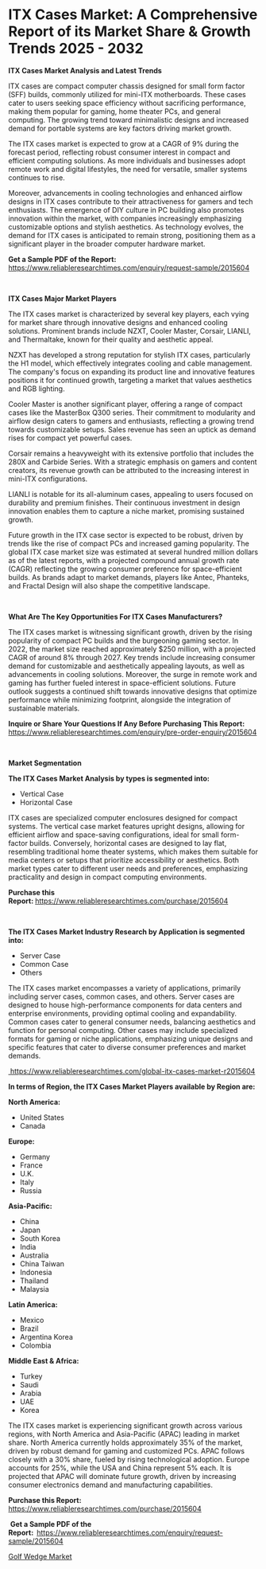 <p><h1>ITX Cases Market: A Comprehensive Report of its Market Share & Growth Trends 2025 - 2032</h1></p><p><strong>ITX Cases Market Analysis and Latest Trends</strong></p>
<p><p>ITX cases are compact computer chassis designed for small form factor (SFF) builds, commonly utilized for mini-ITX motherboards. These cases cater to users seeking space efficiency without sacrificing performance, making them popular for gaming, home theater PCs, and general computing. The growing trend toward minimalistic designs and increased demand for portable systems are key factors driving market growth.</p><p>The ITX cases market is expected to grow at a CAGR of 9% during the forecast period, reflecting robust consumer interest in compact and efficient computing solutions. As more individuals and businesses adopt remote work and digital lifestyles, the need for versatile, smaller systems continues to rise. </p><p>Moreover, advancements in cooling technologies and enhanced airflow designs in ITX cases contribute to their attractiveness for gamers and tech enthusiasts. The emergence of DIY culture in PC building also promotes innovation within the market, with companies increasingly emphasizing customizable options and stylish aesthetics. As technology evolves, the demand for ITX cases is anticipated to remain strong, positioning them as a significant player in the broader computer hardware market.</p></p>
<p><strong>Get a Sample PDF of the Report:&nbsp;</strong> <a href="https://www.reliableresearchtimes.com/enquiry/request-sample/2015604?utm_campaign=3088&utm_medium=2&utm_source=Github&utm_content=ia&utm_term=05042025&utm_id=itx-cases">https://www.reliableresearchtimes.com/enquiry/request-sample/2015604</a></p>
<p>&nbsp;</p>
<p><strong>ITX Cases Major Market Players</strong></p>
<p><p>The ITX cases market is characterized by several key players, each vying for market share through innovative designs and enhanced cooling solutions. Prominent brands include NZXT, Cooler Master, Corsair, LIANLI, and Thermaltake, known for their quality and aesthetic appeal.</p><p>NZXT has developed a strong reputation for stylish ITX cases, particularly the H1 model, which effectively integrates cooling and cable management. The company's focus on expanding its product line and innovative features positions it for continued growth, targeting a market that values aesthetics and RGB lighting.</p><p>Cooler Master is another significant player, offering a range of compact cases like the MasterBox Q300 series. Their commitment to modularity and airflow design caters to gamers and enthusiasts, reflecting a growing trend towards customizable setups. Sales revenue has seen an uptick as demand rises for compact yet powerful cases.</p><p>Corsair remains a heavyweight with its extensive portfolio that includes the 280X and Carbide Series. With a strategic emphasis on gamers and content creators, its revenue growth can be attributed to the increasing interest in mini-ITX configurations.</p><p>LIANLI is notable for its all-aluminum cases, appealing to users focused on durability and premium finishes. Their continuous investment in design innovation enables them to capture a niche market, promising sustained growth.</p><p>Future growth in the ITX case sector is expected to be robust, driven by trends like the rise of compact PCs and increased gaming popularity. The global ITX case market size was estimated at several hundred million dollars as of the latest reports, with a projected compound annual growth rate (CAGR) reflecting the growing consumer preference for space-efficient builds. As brands adapt to market demands, players like Antec, Phanteks, and Fractal Design will also shape the competitive landscape.</p></p>
<p>&nbsp;</p>
<p><strong>What Are The Key Opportunities For ITX Cases Manufacturers?</strong></p>
<p><p>The ITX cases market is witnessing significant growth, driven by the rising popularity of compact PC builds and the burgeoning gaming sector. In 2022, the market size reached approximately $250 million, with a projected CAGR of around 8% through 2027. Key trends include increasing consumer demand for customizable and aesthetically appealing layouts, as well as advancements in cooling solutions. Moreover, the surge in remote work and gaming has further fueled interest in space-efficient solutions. Future outlook suggests a continued shift towards innovative designs that optimize performance while minimizing footprint, alongside the integration of sustainable materials.</p></p>
<p><strong>Inquire or Share Your Questions If Any Before Purchasing This Report:</strong> <a href="https://www.reliableresearchtimes.com/enquiry/pre-order-enquiry/2015604?utm_campaign=3088&utm_medium=2&utm_source=Github&utm_content=ia&utm_term=05042025&utm_id=itx-cases">https://www.reliableresearchtimes.com/enquiry/pre-order-enquiry/2015604</a></p>
<p>&nbsp;</p>
<p><strong>Market Segmentation</strong></p>
<p><strong>The ITX Cases Market Analysis by types is segmented into:</strong></p>
<p><ul><li>Vertical Case</li><li>Horizontal Case</li></ul></p>
<p><p>ITX cases are specialized computer enclosures designed for compact systems. The vertical case market features upright designs, allowing for efficient airflow and space-saving configurations, ideal for small form-factor builds. Conversely, horizontal cases are designed to lay flat, resembling traditional home theater systems, which makes them suitable for media centers or setups that prioritize accessibility or aesthetics. Both market types cater to different user needs and preferences, emphasizing practicality and design in compact computing environments.</p></p>
<p><strong>Purchase this Report:&nbsp;</strong><a href="https://www.reliableresearchtimes.com/purchase/2015604?utm_campaign=3088&utm_medium=2&utm_source=Github&utm_content=ia&utm_term=05042025&utm_id=itx-cases">https://www.reliableresearchtimes.com/purchase/2015604</a></p>
<p>&nbsp;</p>
<p><strong>The ITX Cases Market Industry Research by Application is segmented into:</strong></p>
<p><ul><li>Server Case</li><li>Common Case</li><li>Others</li></ul></p>
<p><p>The ITX cases market encompasses a variety of applications, primarily including server cases, common cases, and others. Server cases are designed to house high-performance components for data centers and enterprise environments, providing optimal cooling and expandability. Common cases cater to general consumer needs, balancing aesthetics and function for personal computing. Other cases may include specialized formats for gaming or niche applications, emphasizing unique designs and specific features that cater to diverse consumer preferences and market demands.</p></p>
<p><a href="https://www.reliableresearchtimes.com/global-itx-cases-market-r2015604?utm_campaign=3088&utm_medium=2&utm_source=Github&utm_content=ia&utm_term=05042025&utm_id=itx-cases">&nbsp;https://www.reliableresearchtimes.com/global-itx-cases-market-r2015604</a></p>
<p><strong>In terms of Region, the ITX Cases Market Players available by Region are:</strong></p>
<p>
    <p> <strong> North America: </strong>
        <ul>
            <li>United States</li>
            <li>Canada</li>
        </ul>
        </p> 
    <p> <strong> Europe: </strong>
        <ul>
            <li>Germany</li>
            <li>France</li>
            <li>U.K.</li>
            <li>Italy</li>
            <li>Russia</li>
        </ul>
        </p> 
    <p> <strong> Asia-Pacific: </strong>
        <ul>
            <li>China</li>
            <li>Japan</li>
            <li>South Korea</li>
            <li>India</li>
            <li>Australia</li>
            <li>China Taiwan</li>
            <li>Indonesia</li>
            <li>Thailand</li>
            <li>Malaysia</li>
        </ul>
        </p> 
    <p> <strong> Latin America: </strong>
        <ul>
            <li>Mexico</li>
            <li>Brazil</li>
            <li>Argentina Korea</li>
            <li>Colombia</li>
        </ul>
        </p> 
    <p> <strong> Middle East & Africa: </strong>
        <ul>
            <li>Turkey</li>
            <li>Saudi</li>
            <li>Arabia</li>
            <li>UAE</li>
            <li>Korea</li>
        </ul>
    </p>
    </p>
<p><p>The ITX cases market is experiencing significant growth across various regions, with North America and Asia-Pacific (APAC) leading in market share. North America currently holds approximately 35% of the market, driven by robust demand for gaming and customized PCs. APAC follows closely with a 30% share, fueled by rising technological adoption. Europe accounts for 25%, while the USA and China represent 5% each. It is projected that APAC will dominate future growth, driven by increasing consumer electronics demand and manufacturing capabilities.</p></p>
<p><strong>Purchase this Report: </strong><a href="https://www.reliableresearchtimes.com/purchase/2015604?utm_campaign=3088&utm_medium=2&utm_source=Github&utm_content=ia&utm_term=05042025&utm_id=itx-cases">https://www.reliableresearchtimes.com/purchase/2015604</a></p>
<p>&nbsp;<strong>Get a Sample PDF of the Report:&nbsp;&nbsp;</strong><a href="https://www.reliableresearchtimes.com/enquiry/request-sample/2015604?utm_campaign=3088&utm_medium=2&utm_source=Github&utm_content=ia&utm_term=05042025&utm_id=itx-cases">https://www.reliableresearchtimes.com/enquiry/request-sample/2015604</a></p>
<p><strong></strong></p>
<p><p><a href="https://github.com/djarixneoza/Market-Research-Report-List-1/blob/main/golf-wedge-market.md?utm_campaign=3088&utm_medium=2&utm_source=Github&utm_content=ia&utm_term=05042025&utm_id=itx-cases">Golf Wedge Market</a></p></p>